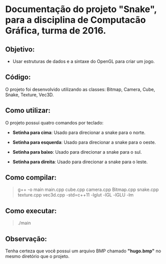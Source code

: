# Documentação do projeto "Snake", para a disciplina de Computacão Gráfica, turma de 2016.

## Objetivo:

* Usar estruturas de dados e a sintaxe do OpenGL para criar um jogo.

## Código:

O projeto foi desenvolvido utilizando as classes: Bitmap, Camera, Cube, Snake, Texture, Vec3D.

## Como utilizar:

O projeto possui quatro comandos por teclado:

* **Setinha para cima**: Usado para direcionar a snake para o norte.

* **Setinha para esquerda**: Usado para direcionar a snake para o oeste.

* **Setinha para baixo**: Usado para direcionar a snake para o sul.

* **Setinha para direita**: Usado para direcionar a snake para o leste.

## Como compilar:

> g++ -o main main.cpp cube.cpp camera.cpp Bitmap.cpp snake.cpp texture.cpp vec3d.cpp -std=c++11 -lglut -lGL -lGLU -lm

## Como executar:

> ./main

## Observação:

Tenha certeza que você possui um arquivo BMP chamado **"hugo.bmp"** no mesmo diretório que o projeto.

